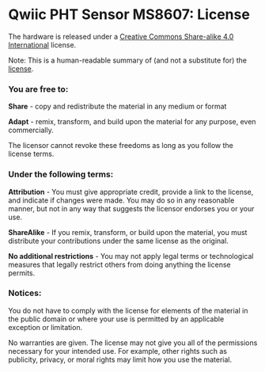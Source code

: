 # Qwiic PHT Sensor MS8607: License

The hardware is released under a [Creative Commons Share-alike 4.0 International](http://creativecommons.org/licenses/by-sa/4.0/) license.

Note: This is a human-readable summary of (and not a substitute for) the [license](http://creativecommons.org/licenses/by-sa/4.0/legalcode).

### You are free to:

**Share** - copy and redistribute the material in any medium or format

**Adapt** - remix, transform, and build upon the material for any purpose, even commercially.

The licensor cannot revoke these freedoms as long as you follow the license terms.

### Under the following terms:

**Attribution** - You must give appropriate credit, provide a link to the license, and indicate if changes were made. You may do so in any reasonable manner, but not in any way that suggests the licensor endorses you or your use.

**ShareAlike** - If you remix, transform, or build upon the material, you must distribute your contributions under the same license as the original.

**No additional restrictions** - You may not apply legal terms or technological measures that legally restrict others from doing anything the license permits.

### Notices:

You do not have to comply with the license for elements of the material in the public domain or where your use is permitted by an applicable exception or limitation.

No warranties are given. The license may not give you all of the permissions necessary for your intended use. For example, other rights such as publicity, privacy, or moral rights may limit how you use the material.

